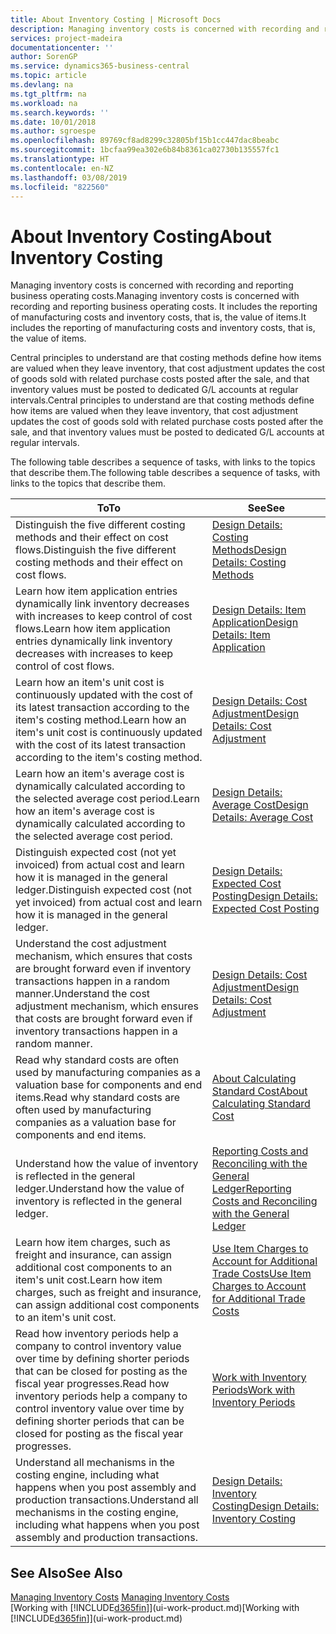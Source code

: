 ```yaml
---
title: About Inventory Costing | Microsoft Docs
description: Managing inventory costs is concerned with recording and reporting business operating costs. It includes the reporting of manufacturing costs and inventory costs, that is, the value of items.
services: project-madeira
documentationcenter: ''
author: SorenGP
ms.service: dynamics365-business-central
ms.topic: article
ms.devlang: na
ms.tgt_pltfrm: na
ms.workload: na
ms.search.keywords: ''
ms.date: 10/01/2018
ms.author: sgroespe
ms.openlocfilehash: 89769cf8ad8299c32805bf15b1cc447dac8beabc
ms.sourcegitcommit: 1bcfaa99ea302e6b84b8361ca02730b135557fc1
ms.translationtype: HT
ms.contentlocale: en-NZ
ms.lasthandoff: 03/08/2019
ms.locfileid: "822560"
---
```

# <a name="about-inventory-costing"></a><span data-ttu-id="f350f-104">About Inventory Costing</span><span class="sxs-lookup"><span data-stu-id="f350f-104">About Inventory Costing</span></span>
<span data-ttu-id="f350f-105">Managing inventory costs is concerned with recording and reporting business operating costs.</span><span class="sxs-lookup"><span data-stu-id="f350f-105">Managing inventory costs is concerned with recording and reporting business operating costs.</span></span> <span data-ttu-id="f350f-106">It includes the reporting of manufacturing costs and inventory costs, that is, the value of items.</span><span class="sxs-lookup"><span data-stu-id="f350f-106">It includes the reporting of manufacturing costs and inventory costs, that is, the value of items.</span></span>  

 <span data-ttu-id="f350f-107">Central principles to understand are that costing methods define how items are valued when they leave inventory, that cost adjustment updates the cost of goods sold with related purchase costs posted after the sale, and that inventory values must be posted to dedicated G/L accounts at regular intervals.</span><span class="sxs-lookup"><span data-stu-id="f350f-107">Central principles to understand are that costing methods define how items are valued when they leave inventory, that cost adjustment updates the cost of goods sold with related purchase costs posted after the sale, and that inventory values must be posted to dedicated G/L accounts at regular intervals.</span></span>  

 <span data-ttu-id="f350f-108">The following table describes a sequence of tasks, with links to the topics that describe them.</span><span class="sxs-lookup"><span data-stu-id="f350f-108">The following table describes a sequence of tasks, with links to the topics that describe them.</span></span>   

|<span data-ttu-id="f350f-109">**To**</span><span class="sxs-lookup"><span data-stu-id="f350f-109">**To**</span></span>|<span data-ttu-id="f350f-110">**See**</span><span class="sxs-lookup"><span data-stu-id="f350f-110">**See**</span></span>|  
|------------|-------------|  
|<span data-ttu-id="f350f-111">Distinguish the five different costing methods and their effect on cost flows.</span><span class="sxs-lookup"><span data-stu-id="f350f-111">Distinguish the five different costing methods and their effect on cost flows.</span></span>|[<span data-ttu-id="f350f-112">Design Details: Costing Methods</span><span class="sxs-lookup"><span data-stu-id="f350f-112">Design Details: Costing Methods</span></span>](design-details-costing-methods.md)|  
|<span data-ttu-id="f350f-113">Learn how item application entries dynamically link inventory decreases with increases to keep control of cost flows.</span><span class="sxs-lookup"><span data-stu-id="f350f-113">Learn how item application entries dynamically link inventory decreases with increases to keep control of cost flows.</span></span>|[<span data-ttu-id="f350f-114">Design Details: Item Application</span><span class="sxs-lookup"><span data-stu-id="f350f-114">Design Details: Item Application</span></span>](design-details-item-application.md)|  
|<span data-ttu-id="f350f-115">Learn how an item's unit cost is continuously updated with the cost of its latest transaction according to the item's costing method.</span><span class="sxs-lookup"><span data-stu-id="f350f-115">Learn how an item's unit cost is continuously updated with the cost of its latest transaction according to the item's costing method.</span></span>|[<span data-ttu-id="f350f-116">Design Details: Cost Adjustment</span><span class="sxs-lookup"><span data-stu-id="f350f-116">Design Details: Cost Adjustment</span></span>](design-details-cost-adjustment.md)|  
|<span data-ttu-id="f350f-117">Learn how an item's average cost is dynamically calculated according to the selected average cost period.</span><span class="sxs-lookup"><span data-stu-id="f350f-117">Learn how an item's average cost is dynamically calculated according to the selected average cost period.</span></span>|[<span data-ttu-id="f350f-118">Design Details: Average Cost</span><span class="sxs-lookup"><span data-stu-id="f350f-118">Design Details: Average Cost</span></span>](design-details-average-cost.md)|  
|<span data-ttu-id="f350f-119">Distinguish expected cost (not yet invoiced) from actual cost and learn how it is managed in the general ledger.</span><span class="sxs-lookup"><span data-stu-id="f350f-119">Distinguish expected cost (not yet invoiced) from actual cost and learn how it is managed in the general ledger.</span></span>|[<span data-ttu-id="f350f-120">Design Details: Expected Cost Posting</span><span class="sxs-lookup"><span data-stu-id="f350f-120">Design Details: Expected Cost Posting</span></span>](design-details-expected-cost-posting.md)|  
|<span data-ttu-id="f350f-121">Understand the cost adjustment mechanism, which ensures that costs are brought forward even if inventory transactions happen in a random manner.</span><span class="sxs-lookup"><span data-stu-id="f350f-121">Understand the cost adjustment mechanism, which ensures that costs are brought forward even if inventory transactions happen in a random manner.</span></span>|[<span data-ttu-id="f350f-122">Design Details: Cost Adjustment</span><span class="sxs-lookup"><span data-stu-id="f350f-122">Design Details: Cost Adjustment</span></span>](design-details-cost-adjustment.md)|  
|<span data-ttu-id="f350f-123">Read why standard costs are often used by manufacturing companies as a valuation base for components and end items.</span><span class="sxs-lookup"><span data-stu-id="f350f-123">Read why standard costs are often used by manufacturing companies as a valuation base for components and end items.</span></span>|[<span data-ttu-id="f350f-124">About Calculating Standard Cost</span><span class="sxs-lookup"><span data-stu-id="f350f-124">About Calculating Standard Cost</span></span>](finance-about-calculating-standard-cost.md)|  
|<span data-ttu-id="f350f-125">Understand how the value of inventory is reflected in the general ledger.</span><span class="sxs-lookup"><span data-stu-id="f350f-125">Understand how the value of inventory is reflected in the general ledger.</span></span>|[<span data-ttu-id="f350f-126">Reporting Costs and Reconciling with the General Ledger</span><span class="sxs-lookup"><span data-stu-id="f350f-126">Reporting Costs and Reconciling with the General Ledger</span></span>](finance-report-costs-and-reconcile-with-the-general-ledger.md)|  
|<span data-ttu-id="f350f-127">Learn how item charges, such as freight and insurance, can assign additional cost components to an item's unit cost.</span><span class="sxs-lookup"><span data-stu-id="f350f-127">Learn how item charges, such as freight and insurance, can assign additional cost components to an item's unit cost.</span></span>|[<span data-ttu-id="f350f-128">Use Item Charges to Account for Additional Trade Costs</span><span class="sxs-lookup"><span data-stu-id="f350f-128">Use Item Charges to Account for Additional Trade Costs</span></span>](payables-how-assign-item-charges.md)|  
|<span data-ttu-id="f350f-129">Read how inventory periods help a company to control inventory value over time by defining shorter periods that can be closed for posting as the fiscal year progresses.</span><span class="sxs-lookup"><span data-stu-id="f350f-129">Read how inventory periods help a company to control inventory value over time by defining shorter periods that can be closed for posting as the fiscal year progresses.</span></span>|[<span data-ttu-id="f350f-130">Work with Inventory Periods</span><span class="sxs-lookup"><span data-stu-id="f350f-130">Work with Inventory Periods</span></span>](finance-how-to-work-with-inventory-periods.md)|  
|<span data-ttu-id="f350f-131">Understand all mechanisms in the costing engine, including what happens when you post assembly and production transactions.</span><span class="sxs-lookup"><span data-stu-id="f350f-131">Understand all mechanisms in the costing engine, including what happens when you post assembly and production transactions.</span></span>|[<span data-ttu-id="f350f-132">Design Details: Inventory Costing</span><span class="sxs-lookup"><span data-stu-id="f350f-132">Design Details: Inventory Costing</span></span>](design-details-inventory-costing.md)|

## <a name="see-also"></a><span data-ttu-id="f350f-133">See Also</span><span class="sxs-lookup"><span data-stu-id="f350f-133">See Also</span></span>
<span data-ttu-id="f350f-134">[Managing Inventory Costs](finance-manage-inventory-costs.md)  </span><span class="sxs-lookup"><span data-stu-id="f350f-134">[Managing Inventory Costs](finance-manage-inventory-costs.md)  </span></span>  
<span data-ttu-id="f350f-135">[Working with [!INCLUDE[d365fin](includes/d365fin_md.md)]](ui-work-product.md)</span><span class="sxs-lookup"><span data-stu-id="f350f-135">[Working with [!INCLUDE[d365fin](includes/d365fin_md.md)]](ui-work-product.md)</span></span>
